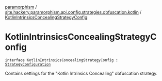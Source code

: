 [paramorphism](../index.md) / [site.hackery.paramorphism.api.config.strategies.obfuscation.kotlin](index.md) / [KotlinIntrinsicsConcealingStrategyConfig](./-kotlin-intrinsics-concealing-strategy-config.md)

# KotlinIntrinsicsConcealingStrategyConfig

`interface KotlinIntrinsicsConcealingStrategyConfig : `[`StrategyConfiguration`](../site.hackery.paramorphism.api.config/-strategy-configuration/index.md)

Contains settings for the "Kotlin Intrinsics Concealing" obfuscation strategy.


